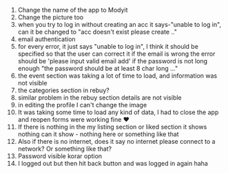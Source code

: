 1. Change the name of the app to Modyit
2. Change the picture too 
3. when you try to log in without creating an acc it says-"unable to log in", can it be changed to "acc doesn't exist please create .."
4. email authentication 
5. for every error, it just says "unable to log in", I think it should be specified so that the user can correct it if the email is wrong the error should be 'please input valid email add' if the password is not long enough "the password should be at least 8 char long ..."
6. the event section was taking a lot of time to load, and information was not visible
7. the categories section in rebuy?
8. similar problem in the rebuy section details are not visible
9. in editing the profile I can't change the image
10. It was taking some time to load any kind of data, I had to close the app and reopen 
forms were working fine ❤️
11. If there is nothing in the my listing section or liked section it shows nothing can it show - nothing here or something like that
12. Also if there is no internet, does it say no internet please connect to a network? Or something like that?
13. Password visible korar option
14. I logged out but then hit back button and was logged in again haha